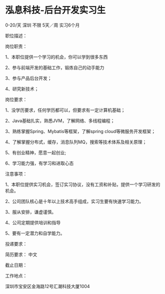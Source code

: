 # 泓息科技-后台开发实习生

0-20/天 深圳 不限 5天／周 实习6个月

职位描述：

岗位职责：

1、本职位提供一个学习的机会，你可以学到很多东西

2、参与前端开发的基础工作，锻炼自己的动手能力

3、参与产品后台开发；

4、研究新技术；

岗位要求：

1、没学历要求，任何学历都可以，但要求有一定计算机基础；

2、Java基础扎实，熟悉JVM，了解网络、多线程编程；

3、熟练掌握Spring、Mybatis等框架，了解spring cloud等微服务开发框架；

4、了解掌握分布式，缓存，消息队列MQ，搜索等技术体系及相关原理；

5、有创业精神，愿意一起创业;

6、学习能力强，有学习和进取心态

注意事项：

1、本职位提供实习机会，签订实习协议，没有工资和补贴，提供一个学习研发的机会。

2、公司团队核心是十年以上技术高手组成，实习生要有快速学习能力。

3、服从安排，谦虚谨慎。

4、公司定期提供培训和指导

5、要有一定潜力和自学能力。

投递要求：

简历要求： 中文

截止日期：

工作地点：

深圳市宝安区金海路12号汇潮科技大厦1004